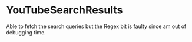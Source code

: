 # YouTubeSearchResults

Able to fetch the search queries but the Regex bit is faulty since am out of debugging time.